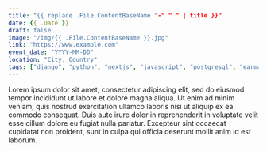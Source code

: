 ```yaml
---
title: "{{ replace .File.ContentBaseName "-" " " | title }}"
date: {{ .Date }}
draft: false
image: "/img/{{ .File.ContentBaseName }}.jpg"
link: "https://www.example.com"
event_date: "YYYY-MM-DD"
location: "City, Country"
tags: ["django", "python", "nextjs", "javascript", "postgresql", "earma", "research support"]
---
```


Lorem ipsum dolor sit amet, consectetur adipiscing elit, sed do eiusmod tempor incididunt ut labore et dolore magna aliqua. Ut enim ad minim veniam, quis nostrud exercitation ullamco laboris nisi ut aliquip ex ea commodo consequat. Duis aute irure dolor in reprehenderit in voluptate velit esse cillum dolore eu fugiat nulla pariatur. Excepteur sint occaecat cupidatat non proident, sunt in culpa qui officia deserunt mollit anim id est laborum.
